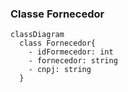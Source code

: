 ### Classe Fornecedor
```mermaid
classDiagram
  class Fornecedor{
    - idFormecedor: int
    - fornecedor: string
    - cnpj: string
  }

```

